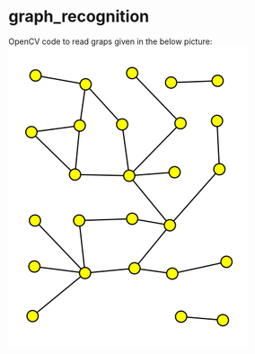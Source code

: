 # graph_recognition
OpenCV code to read graps given in the below picture:
![alt text](https://github.com/sarthak7295/graph_recognition/blob/master/myfile.png)
